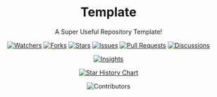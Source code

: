<h1 align="center">Template</h1>

<p align="center">A Super Useful Repository Template!</p>

<p align="center">
<a href="https://github.com/Xiaokang2022/Template/watchers"><img alt="Watchers" src="https://img.shields.io/github/watchers/Xiaokang2022/Template?label=Watchers&logo=github&style=flat" title="Watchers" /></a>
<a href="https://github.com/Xiaokang2022/Template/forks"><img alt="Forks" src="https://img.shields.io/github/forks/Xiaokang2022/Template?label=Forks&logo=github&style=flat" title="Forks" /></a>
<a href="https://github.com/Xiaokang2022/Template/stargazers"><img alt="Stars" src="https://img.shields.io/github/stars/Xiaokang2022/Template?label=Stars&color=gold&logo=github&style=flat" title="Stars" /></a>
<a href="https://github.com/Xiaokang2022/Template/issues"><img alt="Issues" src="https://img.shields.io/github/issues/Xiaokang2022/Template?label=Issues&logo=github" title="Issues" /></a>
<a href="https://github.com/Xiaokang2022/Template/pulls"><img alt="Pull Requests" src="https://img.shields.io/github/issues-pr/Xiaokang2022/Template?label=Pull%20Requests&logo=github" title="Pull Requests" /></a>
<a href="https://github.com/Xiaokang2022/Template/discussions"><img alt="Discussions" src="https://img.shields.io/github/discussions/Xiaokang2022/Template?label=Discussions&logo=github" title="Discussions" /></a>
</p>

<p align="center">
<a href="https://github.com/Xiaokang2022/Template/pulse"><img alt="Insights" src="https://repobeats.axiom.co/api/embed/16b936d7774f2727ca057af76b700997a60c9b67.svg" /></a>
</p>

<p align="center">
    <a href="https://star-history.com/#Xiaokang2022/Template&Date">
        <picture>
            <source media="(prefers-color-scheme: dark)" srcset="https://api.star-history.com/svg?repos=Xiaokang2022/Template&type=Date&theme=dark" />
            <source media="(prefers-color-scheme: light)" srcset="https://api.star-history.com/svg?repos=Xiaokang2022/Template&type=Date" />
            <img alt="Star History Chart" src="https://api.star-history.com/svg?repos=Xiaokang2022/Template&type=Date" />
        </picture>
    </a>
</p>

<p align="center"><img src="https://contrib.rocks/image?repo=Xiaokang2022/Template" alt="Contributors" /></p>